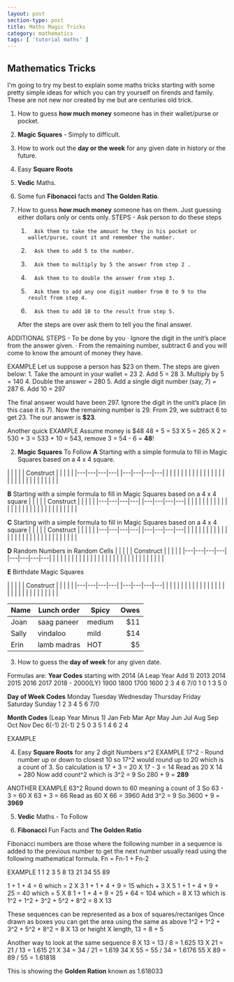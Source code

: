 ```yaml
---
layout: post
section-type: post
title: Maths Magic Tricks
category: mathematics
tags: [ 'tutorial maths' ]
---
```


## Mathematics Tricks

I'm going to try my best to explain some maths tricks starting with some pretty simple ideas for which you can try yourself on firends and family. These are not new nor created by me but are centuries old trick.  

1. How to guess **how much money** someone has in their wallet/purse or pocket.
2. **Magic Squares** - Simply to difficult.
3. How to work out the **day or the week** for any given date in history or the future.
4. Easy **Square Roots**
5. **Vedic** Maths.
6. Some fun **Fibonacci** facts and **The Golden Ratio**.

1. How to guess **how much money** someone has on them. Just guessing either dollars only or cents only.
STEPS - Ask person to do these steps
   1.       Ask them to take the amount he they in his pocket or wallet/purse, count it and remember the number.
   2.       Ask them to add 5 to the number.
   3.       Ask them to multiply by 5 the answer from step 2 .
   4.       Ask them to to double the answer from step 3.
   5.       Ask them to add any one digit number from 0 to 9 to the result from step 4.
   6.       Ask them to add 10 to the result from step 5.
   After the steps are over ask them to tell you the final answer.

ADDITIONAL STEPS - To be done by you
    ·      Ignore the digit in the unit’s place from the answer given.
    ·      From the remaining number, subtract 6 and you will come to know the amount of money they have.

EXAMPLE
Let us suppose a person has $23 on them. The steps are given below:
    1.      Take the amount in your wallet        = 23
    2.      Add 5                                 = 28
    3.      Multiply by 5                         = 140
    4.      Double the answer                     = 280
    5.      Add a single digit number (say, 7)    = 287
    6.      Add 10                                = 297

The final answer would have been 297.
Ignore the digit in the unit’s place (in this case it is 7). Now the remaining number is 29.
From 29, we subtract 6 to get 23.
The our answer is **$23**.

Another quick EXAMPLE
Assume money is $48
48 + 5 = 53 X 5 = 265 X 2 = 530 + 3 = 533 + 10 = 543, remove 3 = 54 - 6 = **48**!

2. **Magic Squares** To Follow
  **A** Starting with a simple formula to fill in Magic Squares based on a 4 x 4 square.

|   |   |   |   |        Construct      |   |   |   |   |
|---|---|---|---|                       |---|---|---|---|
|   |   |   |   |                       |   |   |   |   |
|   |   |   |   |                       |   |   |   |   |
|   |   |   |   |                       |   |   |   |   |


  **B** Starting with a simple formula to fill in Magic Squares based on a 4 x 4 square
|   |   |   |   |        Construct      |   |   |   |   |
|---|---|---|---|                       |---|---|---|---|
|   |   |   |   |                       |   |   |   |   |
|   |   |   |   |                       |   |   |   |   |
|   |   |   |   |                       |   |   |   |   |

  **C** Starting with a simple formula to fill in Magic Squares based on a 4 x 4 square
|   |   |   |   |        Construct      |   |   |   |   |
|---|---|---|---|                       |---|---|---|---|
|   |   |   |   |                       |   |   |   |   |
|   |   |   |   |                       |   |   |   |   |
|   |   |   |   |                       |   |   |   |   |


  **D** Random Numbers in Random Cells
|   |   |   |   |        Construct      |   |   |   |   |
|---|---|---|---|                       |---|---|---|---|
|   |   |   |   |                       |   |   |   |   |
|   |   |   |   |                       |   |   |   |   |
|   |   |   |   |                       |   |   |   |   |


  **E** Birthdate Magic Squares

|   |   |   |   |        Construct      |   |   |   |   |
|---|---|---|---|                       |---|---|---|---|
|   |   |   |   |                       |   |   |   |   |
|   |   |   |   |                       |   |   |   |   |
|   |   |   |   |                       |   |   |   |   |

Name | Lunch order | Spicy      | Owes
------- | ---------------- | ---------- | ---------:
Joan  | saag paneer | medium | $11
Sally  | vindaloo        | mild       | $14
Erin   | lamb madras | HOT      | $5

3. How to guess the **day of week** for any given date.

Formulas are:
**Year Codes** starting with 2014 (A Leap Year Add 1)
2013  2014  2015  2016  2017  2018 - 2000(LY) 1900  1800  1700  1600
2     3     4     6     7/0   1      0        1     3     5     0

**Day of Week Codes**
Monday  Tuesday Wednesday Thursday  Friday  Saturday  Sunday
1       2       3         4         5       6         7/0

**Month Codes** (Leap Year Minus 1)
Jan   Feb   Mar Apr May Jun Jul Aug Sep Oct Nov Dec
6(-1) 2(-1) 2   5   0   3   5   1   4   6   2   4

EXAMPLE


4.  Easy **Square Roots** for any 2 digit Numbers x^2
EXAMPLE
17^2 - Round number up or down to closest 10
so 17^2 would round up to 20 which is a count of 3.
So calculation is 17 + 3 = 20 X 17 - 3 = 14
Read as 20 X 14 = 280
Now add count^2 which is 3^2 = 9
So 280 + 9 = **289**

ANOTHER EXAMPLE
63^2
Round down to 60 meaning a count of 3
So 63 - 3 = 60 X 63 + 3 = 66
Read as 60 X 66 = 3960
Add 3^2 = 9
So 3600 + 9 = **3969**

5. **Vedic** Maths - To Follow

6. **Fibonacci** Fun Facts and **The Golden Ratio**

Fibonacci numbers are those where the following number in a sequence is added to the previous number to get the next number usually read using the following mathematical formula.
Fn = Fn-1 + Fn-2

EXAMPLE
1 1 2 3 5 8 13  21  34  55  89

1 + 1 + 4 = 6 which = 2 X 3
1 + 1 + 4 + 9 = 15 which + 3 X 5
1 + 1 + 4 + 9 + 25 = 40 which = 5 X 8
1 + 1 + 4 + 9 + 25 + 64 = 104 which = 8 X 13 which is 1^2 + 1^2 + 3^2 + 5^2 + 8^2 = 8 X 13

These sequences can be represented as a box of squares/rectanlges
Once drawn as boxes you can get the area using the same as above 1^2 + 1^2 + 3^2 + 5^2 + 8^2 = 8 X 13
or height X length, 13 = 8 + 5

Another way to look at the same sequence
8 X 13  = 13 / 8  = 1.625
13 X 21 = 21 / 13 = 1.615
21 X 34 = 34 / 21 = 1.619
34 X 55 = 55 / 34 = 1.6176
55 X 89 = 89 / 55 = 1.61818

This is showing the **Golden Ration** known as 1.618033
